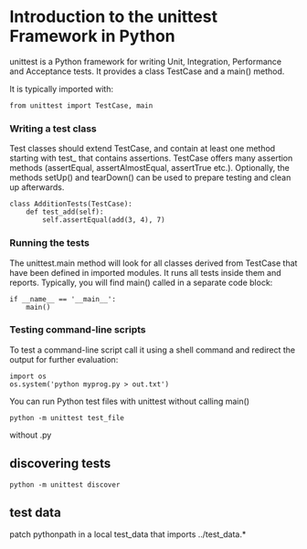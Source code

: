 # Introduction to the unittest Framework in Python

unittest is a Python framework for writing Unit, Integration, Performance and Acceptance tests. It provides a class TestCase and a main() method.

It is typically imported with:

    from unittest import TestCase, main

### Writing a test class
Test classes should extend TestCase, and contain at least one method starting with test_ that contains assertions. TestCase offers many assertion methods (assertEqual, assertAlmostEqual, assertTrue etc.). Optionally, the methods setUp() and tearDown() can be used to prepare testing and clean up afterwards.

    class AdditionTests(TestCase):
        def test_add(self):
            self.assertEqual(add(3, 4), 7)

### Running the tests
The unittest.main method will look for all classes derived from TestCase that have been defined in imported modules. It runs all tests inside them and reports. Typically, you will find main() called in a separate code block:

    if __name__ == '__main__':
        main()

### Testing command-line scripts
To test a command-line script call it using a shell command and redirect the output for further evaluation:

    import os
    os.system('python myprog.py > out.txt')


You can run Python test files with unittest without calling main()

    python -m unittest test_file

without .py

## discovering tests

    python -m unittest discover

## test data
patch pythonpath in a local test_data that imports ../test_data.*
